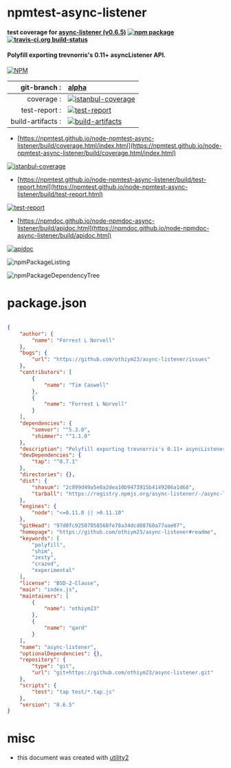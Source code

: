 # npmtest-async-listener

#### test coverage for  [async-listener (v0.6.5)](https://github.com/othiym23/async-listener#readme)  [![npm package](https://img.shields.io/npm/v/npmtest-async-listener.svg?style=flat-square)](https://www.npmjs.org/package/npmtest-async-listener) [![travis-ci.org build-status](https://api.travis-ci.org/npmtest/node-npmtest-async-listener.svg)](https://travis-ci.org/npmtest/node-npmtest-async-listener)

#### Polyfill exporting trevnorris's 0.11+ asyncListener API.

[![NPM](https://nodei.co/npm/async-listener.png?downloads=true&downloadRank=true&stars=true)](https://www.npmjs.com/package/async-listener)

| git-branch : | [alpha](https://github.com/npmtest/node-npmtest-async-listener/tree/alpha)|
|--:|:--|
| coverage : | [![istanbul-coverage](https://npmtest.github.io/node-npmtest-async-listener/build/coverage.badge.svg)](https://npmtest.github.io/node-npmtest-async-listener/build/coverage.html/index.html)|
| test-report : | [![test-report](https://npmtest.github.io/node-npmtest-async-listener/build/test-report.badge.svg)](https://npmtest.github.io/node-npmtest-async-listener/build/test-report.html)|
| build-artifacts : | [![build-artifacts](https://npmtest.github.io/node-npmtest-async-listener/glyphicons_144_folder_open.png)](https://github.com/npmtest/node-npmtest-async-listener/tree/gh-pages/build)|

- [https://npmtest.github.io/node-npmtest-async-listener/build/coverage.html/index.html](https://npmtest.github.io/node-npmtest-async-listener/build/coverage.html/index.html)

[![istanbul-coverage](https://npmtest.github.io/node-npmtest-async-listener/build/screenCapture.buildCi.browser.%252Ftmp%252Fbuild%252Fcoverage.lib.html.png)](https://npmtest.github.io/node-npmtest-async-listener/build/coverage.html/index.html)

- [https://npmtest.github.io/node-npmtest-async-listener/build/test-report.html](https://npmtest.github.io/node-npmtest-async-listener/build/test-report.html)

[![test-report](https://npmtest.github.io/node-npmtest-async-listener/build/screenCapture.buildCi.browser.%252Ftmp%252Fbuild%252Ftest-report.html.png)](https://npmtest.github.io/node-npmtest-async-listener/build/test-report.html)

- [https://npmdoc.github.io/node-npmdoc-async-listener/build/apidoc.html](https://npmdoc.github.io/node-npmdoc-async-listener/build/apidoc.html)

[![apidoc](https://npmdoc.github.io/node-npmdoc-async-listener/build/screenCapture.buildCi.browser.%252Ftmp%252Fbuild%252Fapidoc.html.png)](https://npmdoc.github.io/node-npmdoc-async-listener/build/apidoc.html)

![npmPackageListing](https://npmtest.github.io/node-npmtest-async-listener/build/screenCapture.npmPackageListing.svg)

![npmPackageDependencyTree](https://npmtest.github.io/node-npmtest-async-listener/build/screenCapture.npmPackageDependencyTree.svg)



# package.json

```json

{
    "author": {
        "name": "Forrest L Norvell"
    },
    "bugs": {
        "url": "https://github.com/othiym23/async-listener/issues"
    },
    "contributors": [
        {
            "name": "Tim Caswell"
        },
        {
            "name": "Forrest L Norvell"
        }
    ],
    "dependencies": {
        "semver": "^5.3.0",
        "shimmer": "^1.1.0"
    },
    "description": "Polyfill exporting trevnorris's 0.11+ asyncListener API.",
    "devDependencies": {
        "tap": "^0.7.1"
    },
    "directories": {},
    "dist": {
        "shasum": "2c899d49a5e8a2dea10b9473915b4149206a1d68",
        "tarball": "https://registry.npmjs.org/async-listener/-/async-listener-0.6.5.tgz"
    },
    "engines": {
        "node": "<=0.11.8 || >0.11.10"
    },
    "gitHead": "97d0fc92507058568fe78a34dcd88760a77aae07",
    "homepage": "https://github.com/othiym23/async-listener#readme",
    "keywords": [
        "polyfill",
        "shim",
        "zesty",
        "crazed",
        "experimental"
    ],
    "license": "BSD-2-Clause",
    "main": "index.js",
    "maintainers": [
        {
            "name": "othiym23"
        },
        {
            "name": "qard"
        }
    ],
    "name": "async-listener",
    "optionalDependencies": {},
    "repository": {
        "type": "git",
        "url": "git+https://github.com/othiym23/async-listener.git"
    },
    "scripts": {
        "test": "tap test/*.tap.js"
    },
    "version": "0.6.5"
}
```



# misc
- this document was created with [utility2](https://github.com/kaizhu256/node-utility2)
